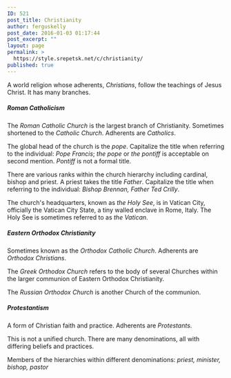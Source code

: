 ```yaml
---
ID: 521
post_title: Christianity
author: ferguskelly
post_date: 2016-01-03 01:17:44
post_excerpt: ""
layout: page
permalink: >
  https://style.srepetsk.net/c/christianity/
published: true
---
```

A world religion whose adherents, <em>Christians</em>, follow the teachings of Jesus Christ. It has many branches.
<h5>Roman Catholicism</h5>
The<em> Roman Catholic Church</em> is the largest branch of Christianity. Sometimes shortened to the <em>Catholic Church</em>. Adherents are <em>Catholics</em>.

The global head of the church is the <em>pope</em>. Capitalize the title when referring to the individual: <em>Pope Francis</em>; <em>the pope</em> or <em>the pontiff</em> is acceptable on second mention. <em>Pontiff</em> is not a formal title.

There are various ranks within the church hierarchy including cardinal, bishop and priest. A priest takes the title <em>Father</em>. Capitalize the title when referring to the individual: <em>Bishop Brennan, Father Ted Crilly</em>.

The church's headquarters, known as <em>the Holy See</em>, is in Vatican City, officially the Vatican City State, a tiny walled enclave in Rome, Italy. The Holy See is sometimes referred to as <em>the Vatican</em>.
<h5>Eastern Orthodox Christianity</h5>
Sometimes known as the <em>Orthodox Catholic Church</em>. Adherents are <em>Orthodox Christians</em>.

The <em>Greek Orthodox Church</em> refers to the body of several Churches within the larger communion of Eastern Orthodox Christianity.

The <em>Russian Orthodox Church</em> is another Church of the communion.
<h5>Protestantism</h5>
A form of Christian faith and practice. Adherents are <em>Protestants</em>.

This is not a unified church. There are many denominations, all with differing beliefs and practices.

Members of the hierarchies within different denominations: <em>priest, minister, bishop, pastor</em>
